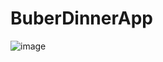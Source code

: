 # BuberDinnerApp
![image](https://user-images.githubusercontent.com/33808080/224335734-3fa73ac2-9e15-493b-a790-c9a75a71b0d3.png)

